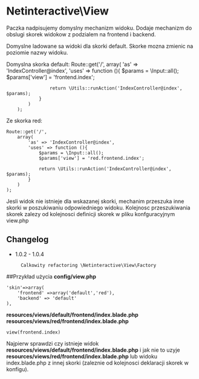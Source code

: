 Netinteractive\View
===================

Paczka nadpisujemy domyslny mechanizm widoku. Dodaje mechanizm do obslugi skorek widokow z podzialem na frontend i backend.

Domyslne ladowane sa widoki dla skorki default. Skorke mozna zmienic na poziomie nazwy widoku.

Domyslna skorka default:
        Route::get('/',
            array(
                'as' => 'IndexController@index',
                'uses' => function (){
                    $params = \Input::all();
                    $params['view'] = 'frontend.index';
        
                    return \Utils::runAction('IndexController@index', $params);
                }
            )
        );
        
Ze skorka red:
    
    Route::get('/',
        array(
            'as' => 'IndexController@index',
            'uses' => function (){
                $params = \Input::all();
                $params['view'] = 'red.frontend.index';
    
                return \Utils::runAction('IndexController@index', $params);
            }
        )
    );


Jesli widok nie istnieje dla wskazanej skorki, mechanim przeszuka inne skorki w poszukiwaniu odpowiedniego widoku.
Kolejnosc przeszukiwania skorek zalezy od kolejnosci definicji skorek w pliku konfguracyjnym view.php


## Changelog

* 1.0.2 - 1.0.4
        
        Calkowity refactoring \Netinteractive\View\Factory

##Przykład użycia
**config/view.php**
    
    'skin'=>array(
        'frontend' =>array('default','red'),
        'backend' => 'default'
    ),
    
**resources/views/default/frontend/index.blade.php**
**resources/views/red/frontend/index.blade.php**

    view(frontend.index)
    
Najpierw sprawdzi czy istnieje widok **resources/views/default/frontend/index.blade.php** i jak nie to uzyje **resources/views/red/frontend/index.blade.php**
lub widoku index.blade.php z innej skorki (zaleznie od kolejnosci deklaracji skorek w konfigu).
    


